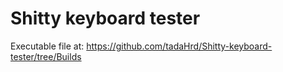 # Shitty keyboard tester
 
Executable file at: https://github.com/tadaHrd/Shitty-keyboard-tester/tree/Builds
